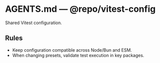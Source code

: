 # AGENTS.md — @repo/vitest-config

Shared Vitest configuration.

## Rules
- Keep configuration compatible across Node/Bun and ESM.
- When changing presets, validate test execution in key packages.
